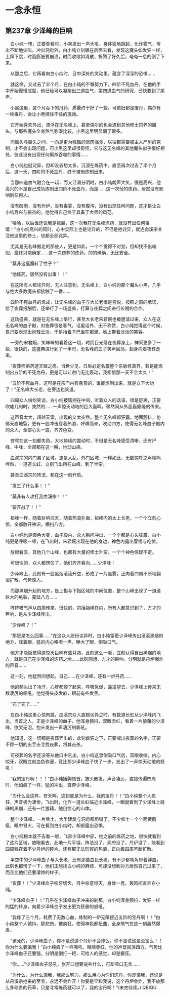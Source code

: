# 一念永恒 
 ## 第237章 少泽峰的巨响
     白小纯一愣，正要查看时，小黑发出一声大吼，身体猛地跳起，化作雾气，传出不断地尖叫，冲出洞府外，白小纯立刻跟在后面去看，发现这魔头如发狂一样，上蹿下跳，时而膨胀要崩溃，时而收缩如消散，折腾了好久后，奄奄一息的倒了下来。

    从那之后，它再看向白小纯时，目中深处的灵动里，蕴含了深深的恐惧……

    就这样，又过去了半个月，在白小纯的不懈努力下，四阶不死血丹，在他的手中开始慢慢成型，他已经可以凝聚出三道血气，第四道血气的研究，已快要到了尾声。

    小黑这里，这个月吞下的丹药，质量终于好了一些，可依旧都是废丹，偶尔有一枚毒丹，会让小黑控住不住的激动。

    它开始喜欢外出，漂浮在无名峰上，甚至偶尔的也会遇到其他修士饲养的魔头，与那些魔头全身煞气弥漫比较，小黑这里明显弱了很多。

    而魔头与魔头之间，一向是更为残酷的弱肉强食，以往都需要被主人严厉的克制，才不会出现问题，可小黑这里却很奇怪，它与这无名峰的其他魔头似乎很好相处，彼此没有出现任何厮杀吞噬的事情……

    白小纯也挺诧异，但却没去想太多，沉浸在炼药中，直至再次过去了半个月后，这一天，四阶的不死血丹，终于被他炼制出来。

    当那四道血气融合在一起，而又泾渭分明时，白小纯朗声大笑，很是高兴，他高兴的不是自己成功炼制出四阶不死血丹，而是……这一次他的炼药，居然没有影响到任何人。

    没有酸雨，没有炸炉，没有毒雾，没有腹泻，没有出现任何问题，这才是让白小纯高兴与振奋的，他觉得自己终于具备了大师的风范。

    “哈哈，以后谁还说我是瘟魔，这一次我在无名峰炼药，就没有出任何事情！”白小纯高兴的同时，心中实际上也是诧异的，不但是他诧异，就连血溪宗关注他这里的修士，也都全部诧异。

    尤其是无名峰搬走的那些人，更是如此，一个个觉得不对劲，但却找不出端倪，最终只能确定……这一次夜葬的炼药，的的确确，无比安全。

    “莫非这瘟魔转了性子？”

    “他炼药，居然没有出事！！”

    在这所有人都诧异时，无人注意到，无名峰上，白小纯的那个魔头小黑，几乎与绝大多数魔头都接触了一番……

    四阶不死血丹的炼成，让无名峰的血子与大长老很是喜悦，按照之前的承诺，给了夜葬报酬后，还举行了一场盛典，打算与夜葬之间进行长期的合作。

    这场盛典，就是在无名峰上举行，甚至大长老宋君婉也被邀请过来，众人在这无名峰的血子殿，对夜葬很是客气，话里话外，无不称赞，白小纯觉得这个时候，自己要表现出风轻云淡，于是抬着下巴坐在那里，脸上带着淡淡的笑容。

    一旁的宋君婉，笑眯眯的看着这一切，时而目光落在夜葬身上，神采更多了一些，很快的，这盛典进行到了一半时，无名峰的血子笑声回荡，起身向着夜葬走来。

    “夜葬师弟药道天赋之高，当世少见，日后必定名震整个东脉修真界，若是能炼制出五阶的不死血丹，更是可以让宗门无比轰动，我相信那一天不会太久！”

    “五阶不死血丹，这可是在宗门内有悬赏的，谁能炼制出来，就是立下大功了！”无名峰大长老，在旁边也笑道。

    四周众人纷纷笑谈，白小纯被簇拥在中间，听着众人的话语，很是舒爽，正要吹嘘几句时，突然的……一声惊天动地的巨大轰鸣，骤然间从外面轰隆隆的传来。

    这声音太大，超越天雷，出现的又太突然，整个无名峰都狂震，地面颤抖，仿佛天崩地裂，更有一股冲击卷着热浪，呼啸而来，吹动四方，使得无名峰血子殿内的众人，全部心头一震，齐齐色变。

    苍穹在这一刻都失色，大地持续的震动时，不但是无名峰感受清晰，还有尸峰，中峰，全部都在这一瞬，地动山摇。

    血溪宗的内门弟子区域，更是大乱，外门区域，一样如此，无数惊呼之声嗡鸣哗然，一道道长虹，立刻飞出所在山峰，到了半空。

    甚至血溪宗的阵法，都在这一刻开启。

    “发生了什么事！！”

    “莫非有人攻打我血溪宗！！”

    “要开战了！！”

    祖峰一样，随着巨响滔天，随着热浪扑面，祖峰内的太上长老，一个个立刻心惊，全部散开神识，横扫八方。

    白小纯也是面色大变，血子殿内，众人瞬间冲出，一个个都是心头狂震，白小纯更是呼吸一顿，在飞出时，宋君婉出现在他的身边，神色内露出警惕与吃惊。

    放眼看去，其他几个山峰，也都有大量的修士升空，一个个神色惊疑不定。

    可很快的，众人都愣住了，他们齐齐看向……少泽峰！

    少泽峰上，此刻有一股黑烟滚滚升空，形成了一片黑雾，正向着四周不断地翻滚扩散，气势惊人。

    而那黑烟升起的地方，是上指与下指区域的中间位置，整个山峰出现了一道道巨大的龟裂，蔓延八方……

    阵阵吸气声从四周传来，很快的，包括祖峰在内，所有人都意识到了，方才的巨响，是从少泽峰传出。

    “少泽峰？！”

    “那里是怎么回事……”在这众人纷纷诧异时，白小纯望着少泽峰传出滚滚黑烟的地方，眯着眼，猛的内心咯噔一声，睁大了眼，倒吸口气。

    他方才隐隐觉得这惊天巨响有些耳熟，此刻这么一看，立刻认得冒出黑烟的地方，就是自己在少泽峰的炼药之地……此刻回想，方才的巨响，分明就是丹炉爆炸的声音……

    这一刻，他猛然间想起，自己……在少泽峰，还有一炉丹药……

    他的额头出了冷汗，心肝都颤了起来，呼吸急促，遥遥望去，少泽峰上传来无数凄厉的嘶吼，他觉得头皮发麻，眼前有些发黑。

    “完了完了……”

    在白小纯这里心惊肉跳，血溪宗众人震撼诧异之时，有数道长虹从少泽峰内飞出，当首之人，正是少泽峰的血子，他浑身颤抖，双眼赤红，看着一片狼藉的少泽峰，欲哭无泪，抬头发出一声凄厉的嘶吼。

    他知道，这一切都是夜葬弄出的，此刻疯狂之下，正要喊出夜葬的名字，正要不顾一切的出手去寻找夜葬，将其击杀。

    可夜葬的名字还没等从他口中吼出，白小纯这里倒吸口气后，双眼收缩，内心咬牙，双眼立刻血色弥漫，竟比那少泽峰血子快了一步，发出了一声惊天动地的怒吼！

    “我的宝丹啊！！！”白小纯捶胸顿首，披头散发，声音凄厉，直接传遍四周时，他如疯了一样，猛的冲出，直奔少泽峰。

    “为什么会这样，苍天啊，这到底是为什么，我的宝丹！！”白小纯整个人疯狂，声音极为凄惨，飞出时，化作一道长虹临近少泽峰，一眼就看到了少泽峰上磅礴的黑烟，还有一片狼藉，触目惊心的山体。

    整个少泽峰，一片焦土，大半建筑与洞府都坍塌了，不少修士一个个面黄肌瘦，眼中冒火，可在看到白小纯时，却都露出恐惧。

    白小纯根本就不去看一眼，飞奔少泽峰中部，他之前的炼药之地，很快就看到了这片区域，放眼看去，此地一片平坦，阵法没了，洞府没了，丹炉没了，能看到四周残存着不少丹炉的碎片，还有那无法形容的热浪，正向着四周不断扩散。

    半空中的少泽峰血子与大长老，还有那些血色长老，有不少都嘴角带着鲜血，此刻也都愣了一下，他们正想找白小纯的麻烦，可却没想到对方居然自己过来了，而且比他们还要凄惨的样子。

    “夜葬！！”少泽峰血子咬牙切齿，目中杀意惊天，身体一晃，轰鸣间直奔白小纯。

    “少泽峰血子！！”几乎在少泽峰血子冲来的刹那，白小纯浑身颤抖，发狂一样的猛的转身，向着少泽峰血子发出更为狂暴的怒吼。

    “我炼了三个月，耗费了无数心血，炼制的一炉无限接近五阶的宝丹啊！！”白小纯整个人颤抖，那悲伤，被疯狂，使得神色都扭曲，全身煞气在这一刻轰然爆发。

    “该死的，少泽峰血子，你不是说这个丹炉不会炸么，你不是说这是至宝么！！你为什么要骗我！”白小纯疯了一样嘶吼，眼睛赤红，他的声音回荡四方，气势比少泽峰血子还要强，分明是倒打一耙，可给人的感觉，却是癫狂。

    “你……”少泽峰血子怒吼，张开口想要说些什么，可却哑口无言……

    “为什么，为什么骗我，我那么努力，那么用心为你们炼丹，你却骗我，还说是从丹溪宗抢来的至宝，永远不会炸开！你要是早和我说，这个丹炉会炸，我不放那么多珍贵的药草，只是寻常炼药就可以了，我的宝丹啊！”(未完待续。) 
QBIQU